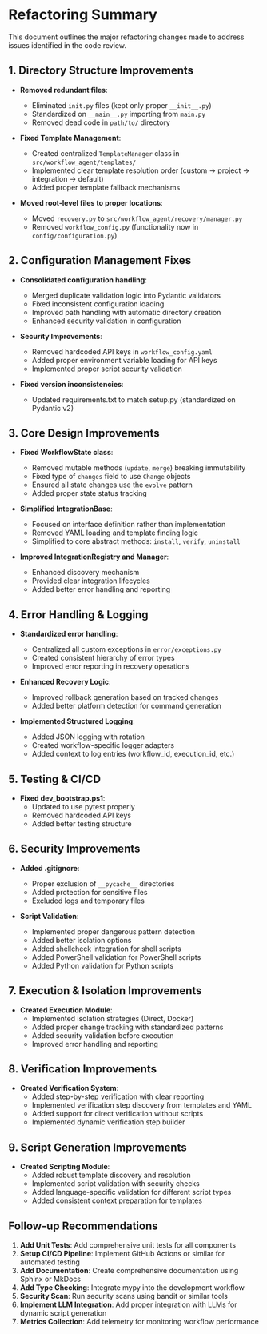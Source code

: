 # Refactoring Summary

This document outlines the major refactoring changes made to address issues identified in the code review.

## 1. Directory Structure Improvements

- **Removed redundant files**:
  - Eliminated `init.py` files (kept only proper `__init__.py`)
  - Standardized on `__main__.py` importing from `main.py`
  - Removed dead code in `path/to/` directory

- **Fixed Template Management**:
  - Created centralized `TemplateManager` class in `src/workflow_agent/templates/`
  - Implemented clear template resolution order (custom → project → integration → default)
  - Added proper template fallback mechanisms

- **Moved root-level files to proper locations**:
  - Moved `recovery.py` to `src/workflow_agent/recovery/manager.py`
  - Removed `workflow_config.py` (functionality now in `config/configuration.py`)

## 2. Configuration Management Fixes

- **Consolidated configuration handling**:
  - Merged duplicate validation logic into Pydantic validators
  - Fixed inconsistent configuration loading
  - Improved path handling with automatic directory creation
  - Enhanced security validation in configuration

- **Security Improvements**:
  - Removed hardcoded API keys in `workflow_config.yaml`
  - Added proper environment variable loading for API keys
  - Implemented proper script security validation

- **Fixed version inconsistencies**:
  - Updated requirements.txt to match setup.py (standardized on Pydantic v2)

## 3. Core Design Improvements

- **Fixed WorkflowState class**:
  - Removed mutable methods (`update`, `merge`) breaking immutability
  - Fixed type of `changes` field to use `Change` objects
  - Ensured all state changes use the `evolve` pattern
  - Added proper state status tracking

- **Simplified IntegrationBase**:
  - Focused on interface definition rather than implementation
  - Removed YAML loading and template finding logic
  - Simplified to core abstract methods: `install`, `verify`, `uninstall`

- **Improved IntegrationRegistry and Manager**:
  - Enhanced discovery mechanism
  - Provided clear integration lifecycles
  - Added better error handling and reporting

## 4. Error Handling & Logging

- **Standardized error handling**:
  - Centralized all custom exceptions in `error/exceptions.py`
  - Created consistent hierarchy of error types
  - Improved error reporting in recovery operations

- **Enhanced Recovery Logic**:
  - Improved rollback generation based on tracked changes
  - Added better platform detection for command generation

- **Implemented Structured Logging**:
  - Added JSON logging with rotation
  - Created workflow-specific logger adapters
  - Added context to log entries (workflow_id, execution_id, etc.)

## 5. Testing & CI/CD

- **Fixed dev_bootstrap.ps1**:
  - Updated to use pytest properly
  - Removed hardcoded API keys
  - Added better testing structure

## 6. Security Improvements

- **Added .gitignore**: 
  - Proper exclusion of `__pycache__` directories
  - Added protection for sensitive files
  - Excluded logs and temporary files

- **Script Validation**:
  - Implemented proper dangerous pattern detection
  - Added better isolation options
  - Added shellcheck integration for shell scripts
  - Added PowerShell validation for PowerShell scripts
  - Added Python validation for Python scripts

## 7. Execution & Isolation Improvements

- **Created Execution Module**:
  - Implemented isolation strategies (Direct, Docker)
  - Added proper change tracking with standardized patterns
  - Added security validation before execution
  - Improved error handling and reporting

## 8. Verification Improvements

- **Created Verification System**:
  - Added step-by-step verification with clear reporting
  - Implemented verification step discovery from templates and YAML
  - Added support for direct verification without scripts
  - Implemented dynamic verification step builder

## 9. Script Generation Improvements

- **Created Scripting Module**:
  - Added robust template discovery and resolution
  - Implemented script validation with security checks
  - Added language-specific validation for different script types
  - Added consistent context preparation for templates

## Follow-up Recommendations

1. **Add Unit Tests**: Add comprehensive unit tests for all components
2. **Setup CI/CD Pipeline**: Implement GitHub Actions or similar for automated testing
3. **Add Documentation**: Create comprehensive documentation using Sphinx or MkDocs
4. **Add Type Checking**: Integrate mypy into the development workflow
5. **Security Scan**: Run security scans using bandit or similar tools
6. **Implement LLM Integration**: Add proper integration with LLMs for dynamic script generation
7. **Metrics Collection**: Add telemetry for monitoring workflow performance

